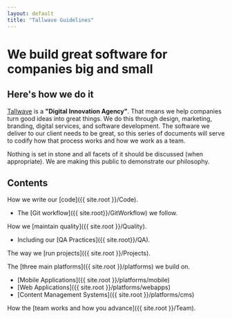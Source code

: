 ```yaml
---
layout: default
title: "Tallwave Guidelines"
---
```


# We build great software for companies big and small

## Here's how we do it

[Tallwave](https://tallwave.com) is a **"Digital Innovation Agency"**. That means we help companies turn good ideas into great things. We do this through design, marketing, branding, digital services, and software development. The software we deliver to our client needs to be great, so this series of documents will serve to codify how that process works and how we work as a team.

Nothing is set in stone and all facets of it should be discussed (when appropriate). We are making this public to demonstrate our philosophy.

## Contents

How we write our [code]({{ site.root }}/Code).
* The [Git workflow]({{ site.root}}/GitWorkflow) we follow.

How we [maintain quality]({{ site.root }}/Quality).
* Including our [QA Practices]({{ site.root}}/QA).

The way we [run projects]({{ site.root }}/Projects).

The [three main platforms]({{ site.root }}/platforms) we build on.
* [Mobile Applications]({{ site.root }}/platforms/mobile)
* [Web Applications]({{ site.root }}/platforms/webapps)
* [Content Management Systems]({{ site.root }}/platforms/cms)

How the [team works and how you advance]({{ site.root }}/Team).
